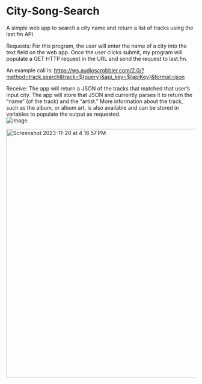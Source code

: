 # City-Song-Search
A simple web app to search a city name and return a list of tracks using the last.fm API.  

Requests: 
For this program, the user will enter the name of a city into the text field on the web app. Once the user clicks submit, my program will populate a GET HTTP request in the URL and send the request to last.fm.  

An example call is: 
https://ws.audioscrobbler.com/2.0/?method=track.search&track=${query}&api_key=${apiKey}&format=json


Receive: 
The app will return a JSON of the tracks that matched that user’s input city.  The app will store that JSON and currently parses it to return the “name” (of the track) and the “artist.”  More information about the track, such as the album, or album art, is also available and can be stored in variables to populate the output as requested.  
![image](https://github.com/zuckermi/City-Song-Search/assets/107870481/e3e1b4ef-af91-4daf-87a5-8ffb8adcf0b6)


<img width="660" alt="Screenshot 2023-11-20 at 4 16 57 PM" src="https://github.com/zuckermi/City-Song-Search/assets/107870481/4987f34a-6387-4b44-89bc-6afe17ddf1ef">
